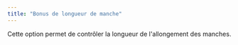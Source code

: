 ```yaml
---
title: "Bonus de longueur de manche"
---
```


Cette option permet de contrôler la longueur de l'allongement des manches.




